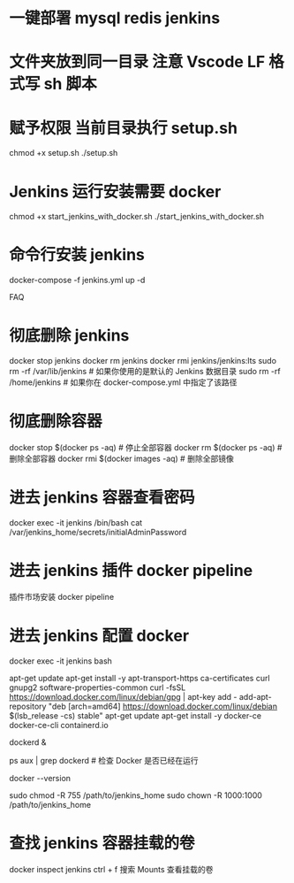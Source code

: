 # 一键部署 mysql redis jenkins

# 文件夹放到同一目录 注意 Vscode LF 格式写 sh 脚本

# 赋予权限 当前目录执行 setup.sh

chmod +x setup.sh
./setup.sh

# Jenkins 运行安装需要 docker

chmod +x start_jenkins_with_docker.sh
./start_jenkins_with_docker.sh

# 命令行安装 jenkins

docker-compose -f jenkins.yml up -d

FAQ

# 彻底删除 jenkins

docker stop jenkins
docker rm jenkins
docker rmi jenkins/jenkins:lts
sudo rm -rf /var/lib/jenkins # 如果你使用的是默认的 Jenkins 数据目录
sudo rm -rf /home/jenkins # 如果你在 docker-compose.yml 中指定了该路径

# 彻底删除容器

docker stop $(docker ps -aq) # 停止全部容器
docker rm $(docker ps -aq) # 删除全部容器
docker rmi $(docker images -aq) # 删除全部镜像

# 进去 jenkins 容器查看密码

docker exec -it jenkins /bin/bash
cat /var/jenkins_home/secrets/initialAdminPassword

# 进去 jenkins 插件 docker pipeline

插件市场安装 docker pipeline

# 进去 jenkins 配置 docker

docker exec -it jenkins bash

apt-get update
apt-get install -y apt-transport-https ca-certificates curl gnupg2 software-properties-common
curl -fsSL https://download.docker.com/linux/debian/gpg | apt-key add -
add-apt-repository "deb [arch=amd64] https://download.docker.com/linux/debian $(lsb_release -cs) stable"
apt-get update
apt-get install -y docker-ce docker-ce-cli containerd.io

dockerd &

ps aux | grep dockerd # 检查 Docker 是否已经在运行

docker --version

sudo chmod -R 755 /path/to/jenkins_home
sudo chown -R 1000:1000 /path/to/jenkins_home

# 查找 jenkins 容器挂载的卷

docker inspect jenkins
ctrl + f 搜索 Mounts 查看挂载的卷

